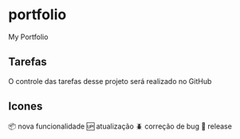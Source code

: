 # portfolio

My Portfolio

## Tarefas

O controle das tarefas desse projeto será realizado no GitHub

## Icones

:package: nova funcionalidade
:up: atualização
:beetle: correção de bug
:checkered_flag: release
